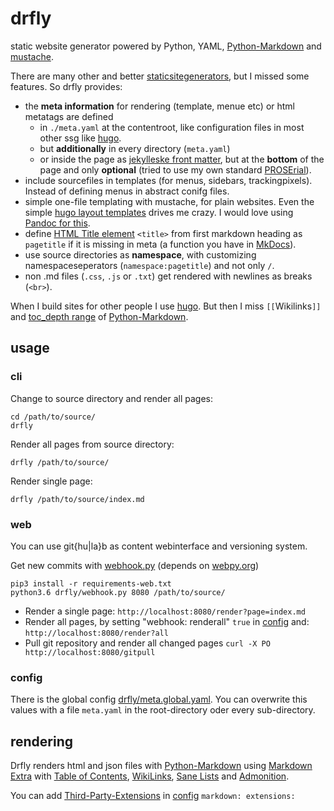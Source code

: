 # drfly

static website generator powered by Python, YAML, [Python-Markdown](https://python-markdown.github.io) and [mustache](https://github.com/defunkt/pystache).

There are many other and better [staticsitegenerators](http://staticsitegenerators.net), but I missed some features.
So drfly provides:

* the __meta information__ for rendering (template, menue etc) or html metatags are defined
    * in `./meta.yaml` at the contentroot, like configuration files in most other ssg like [hugo](https://gohugo.io/getting-started/configuration/).
    * but __additionally__ in every directory (`meta.yaml`)
    * or inside the page as [jekylleske front matter](https://jekyllrb.com/docs/front-matter/), but at the __bottom__ of the page and only __optional__ (tried to use my own standard [PROSErial](https://github.com/klml/PROSErial)).
* include sourcefiles in templates (for menus, sidebars, trackingpixels). Instead of defining menus in abstract conifg files.
* simple one-file templating with mustache, for plain websites. Even the simple [hugo layout templates](https://gohugo.io/templates/) drives me crazy.
I would love using [Pandoc for this](https://wstyler.ucsd.edu/posts/pandoc_website.html).
* define [HTML Title element](https://developer.mozilla.org/en-US/docs/Web/HTML/Element/title) ```<title>``` from first markdown heading as ```pagetitle``` if it is missing in meta (a function you have in [MkDocs](https://github.com/mkdocs/mkdocs/blob/master/docs/user-guide/writing-your-docs.md#meta-data)).
* use source directories as __namespace__, with customizing namespaceseperators (```namespace:pagetitle```) and not only ```/```.
* non .md files (```.css```, ```.js``` or ```.txt```) get rendered with newlines as breaks (```<br>```).

When I build sites for other people I use [hugo](https://gohugo.io/).
But then I miss ```[[```Wikilinks```]]``` and [toc_depth range](https://python-markdown.github.io/extensions/toc/#usage) of [Python-Markdown](https://python-markdown.github.io).


## usage

### cli

Change to source directory and render all pages:
```
cd /path/to/source/
drfly 
```

Render all pages from source directory:
```
drfly /path/to/source/ 
```

Render single page:
```
drfly /path/to/source/index.md 
```

### web
You can use git{hu|la}b as content webinterface and versioning system.

Get new commits with [webhook.py](drfly/webhook.py) (depends on [webpy.org](http://webpy.org))

```
pip3 install -r requirements-web.txt 
python3.6 drfly/webhook.py 8080 /path/to/source/
```

* Render a single page: `http://localhost:8080/render?page=index.md`
* Render all pages, by setting "webhook: renderall" `true` in [config](#config) and: `http://localhost:8080/render?all`
* Pull git repository and render all changed pages `curl -X PO http://localhost:8080/gitpull`


### config

There is the global config [drfly/meta.global.yaml](drfly/meta.global.yaml).
You can overwrite this values with a file `meta.yaml` in the root-directory oder every sub-directory.

## rendering

Drfly renders html and json files with [Python-Markdown](https://python-markdown.github.io/) using [Markdown Extra](https://python-markdown.github.io/extensions/extra/) with [Table of Contents](https://python-markdown.github.io/extensions/toc/), [WikiLinks](https://python-markdown.github.io/extensions/wikilinks/), [Sane Lists](https://python-markdown.github.io/extensions/sane_lists/) and [Admonition](https://python-markdown.github.io/extensions/admonition/).

You can add [Third-Party-Extensions](https://github.com/Python-Markdown/markdown/wiki/Third-Party-Extensions) in [config](#config) `markdown: extensions:`